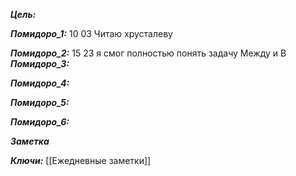 
***Цель:***  

***Помидоро_1:***   10 03
Читаю хрусталеву

***Помидоро_2:***  15 23
я смог полностью понять задачу Между и В
***Помидоро_3:*** 

***Помидоро_4:*** 

***Помидоро_5:*** 

***Помидоро_6:*** 

***Заметка*** 


***Ключи:*** [[Ежедневные заметки]]